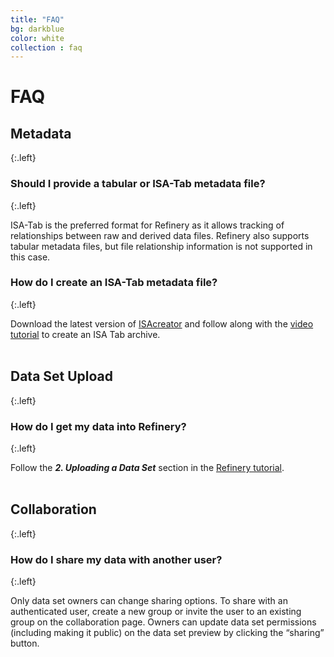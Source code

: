 ```yaml
---
title: "FAQ"
bg: darkblue
color: white
collection : faq
---
```


# FAQ

## Metadata
{:.left}

### Should I provide a tabular or ISA-Tab metadata file?
{:.left}

ISA-Tab is the preferred format for Refinery as it allows tracking of relationships between raw and derived data files. Refinery also supports tabular metadata files, but file relationship information is not supported in this case.

### How do I create an ISA-Tab metadata file?
{:.left}

Download the latest version of [ISAcreator][isa-creator-releases] and follow along with the [video tutorial][isa-creator-video] to create an ISA Tab archive.
<br><br>

## Data Set Upload
{:.left}

### How do I get my data into Refinery?
{:.left}

Follow the *__2. Uploading a Data Set__* section in the [Refinery tutorial](tutorial).
<br><br>

## Collaboration
{:.left}

### How do I share my data with another user?
{:.left}

Only data set owners can change sharing options. To share with an authenticated user, create a new group or invite the user to an existing group on the collaboration page. Owners can update data set permissions (including making it public) on the data set preview by clicking the “sharing” button.

[isa-creator-releases]: https://github.com/ISA-tools/ISAcreator/releases
[isa-creator-video]: https://www.youtube.com/watch?v=abIEtSUrJNY

